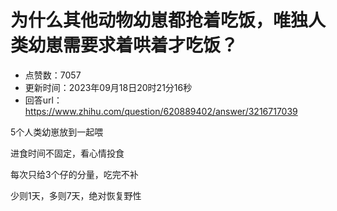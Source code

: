 # 为什么其他动物幼崽都抢着吃饭，唯独人类幼崽需要求着哄着才吃饭？
- 点赞数：7057
- 更新时间：2023年09月18日20时21分16秒
- 回答url：https://www.zhihu.com/question/620889402/answer/3216717039
<body>
 <p data-pid="2B-rSLTp">5个人类幼崽放到一起喂</p>
 <p data-pid="aOj1sjb7">进食时间不固定，看心情投食</p>
 <p data-pid="PaSNjIXG">每次只给3个仔的分量，吃完不补</p>
 <p data-pid="fmiIJLw-">少则1天，多则7天，绝对恢复野性</p>
 <p></p>
 <p></p>
</body>